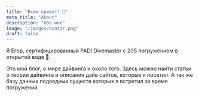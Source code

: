 ```yaml
---
title: "Всем привет! 🌊"
meta_title: "About"
description: "Обо мне"
image: "/images/avatar.png"
draft: false
---
```


Я Егор, сертифицированный PADI Divemaster с 205 погружением в открытой воде 🤿.

Это мой блог, о мире дайвинга и около того. Здесь можно найти статьи о теории дайвинга и описания дайв сайтов, которые я посетил. А так же базу данных подводных существ которых я встретил за время погружений.
